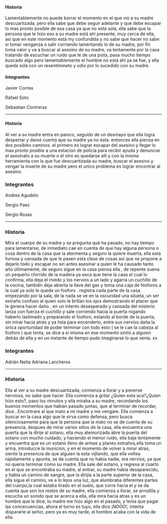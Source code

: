 #### Historia
Lamentablemente no puede borrar el momento en el que vio a su madre descuartizada, pero ella sabe que debe seguir adelante y que debe escapar lo mas pronto posible de esa casa ya que no está sola, ella sabe que la persona que le hizo eso a su madre está ahi presente, muy cerca de ella, así que en este momento está my confundida y no sabe que hacer no sabe si tomar venganza o salir corriendo lamentando lo de su madre, por fin toma valor y va a buscar al asesino de su madre, va lentamente por la casa tratando de escuchar un ruido que le de una pista, pasa mucho tiempo buscado algo pero lamentablemente el hombre no está ahí ya se fue, y ella queda sola con un resentimineto y odio por lo sucedido con su madre.

#### Integrantes
Javier Correa

Rafael Soto

Sebastian Contreras
*************

#### Historia
Al ver  a su madre entra en panico, seguido de un desmayo que ella logra despertar y darse cuenta que su madre ya no esta.  entonces ella  piensa en dos posibles caminos. el primero es lograr escapar del asesino  y llegar lo mas pronto posible a una estacion de policia para recibir ayuda y denunciar el asesinato a su muerte o el otro es quedarse allí y con la misma herramienta con la que fue descuartizada  su madre, buscar el asesino y vengar la muerte de su madre pero el unico problema es lograr encontrar al asesino.

### Integrantes
Andres Agudelo

Sergio Paez

Sergio Rosas
*************

### Historia 
Mira el cuerpo de su madre y se pregunta qué ha pasado, no hay tiempo para lamentarse, de inmediato cae en cuenta de que hay alguna persona o cosa dentro de la casa que la atormenta y seguro la quiere muerta, ella esta furiosa y cansada de que le pasen esta clase de cosas así que se propone a dejarlo todo y escapar no sin antes asesinar a quien le ha causado tanto año últimamente, de seguro sigue en la casa piensa ella , de repente suena un pequeño chirrido de la madera ya seca que tiene la casa el cual lo confirma, ella deja el miedo y los nervios a un lado y agarra un cuchillo de la cocina, también deja abierta la llave del gas y toma una caja de fósforos a la cual ya solo le queda un fosforo . registra cada parte de la casa empezando por la sala, de la nada se ve en la oscuridad una silueta, un ser extraño confuso al quien solo le brillan los ojos demostrando el placer que le genera hacer daño , en un intento desesperado y cansada del misterio lanza con fuerza el cuchillo y sale corriendo hacia la puerta rogando haberlo lastimado y preparando el fosforo, estando al borde de la puerta, sin mirar hacia atrás y ya lista para encenderlo, entre sus nervios daña la única oportunidad de poder terminar con todo esto ( se le cae la cabeza al fosforo ) que tonta, se dice a sí misma en ese momento sintió a alguien detrás de ella y en un instante de tiempo pudo imaginarse lo que venía. xx

### Integrantes
Adrián Neita
Adriana Lancheros 
*************

### Historia 
Ella al ver a su madre descuartizada, comienza a llorar y a ponerse nerviosa, no sabe que hacer. Ella comienza a gritar ¿Quien esta aca?¿Quien hizo esto?, paso los minutos y ella miraba a su madre, recordando los buenos momentos que habian pasado juntas, que al terminar de recordar, dice...Encontrare al que mato a mi madre y me vengare. Ella comienza a buscar en la casa algo que le sirva como defensa, pero busca silenciosamente para que la persona que la mato no se de cuenta de su presencia, despues de mirar varios sitios de la casa, ella encuentra una puerta que la dirije al sotano, ella muy atemorizada abre la puerta del sotano con mucho cuidado, y haciendo el menor ruido, ella baja lentamente y encuentra que es un sotano lleno de armas y planes extraños,ella toma un arma, introducce la municion, y en el momento de volver a mirar atras, siente la presencia de que alguien la esta vijilando, que ella voltea rapidamente y apunta, se da cuenta que no habia nadie, era nervios, ya que no queria terminar como su madre. Ella sale del sotano, y regresa al cuarto en el que se encontraba su madre, al entrar, su madre habia desaparecido, y habia un camino de sangre, que la dirijia a la parte superior de la  casa, ella sigue el camino, ve a lo lejos una luz,  que alumbraba diferentes partes del cuerpo,la cual estaba tirado en el suelo, que corre hacia el y se da cuenta que son los restos de su madre, ella comienza a llorar, se arrodilla y escucha un sonido que se acerca a ella, ella mira hacia atras y es un hombre que le dice, tu madre me hizo algo en el pasado, y tenia que pagar las concecuencias, ahora el turno es tuyo, ella dice ¡NOOO!, intenta dispararle al señor, pero ya es muy tarde, el hombre acaba con la vida de ella.
